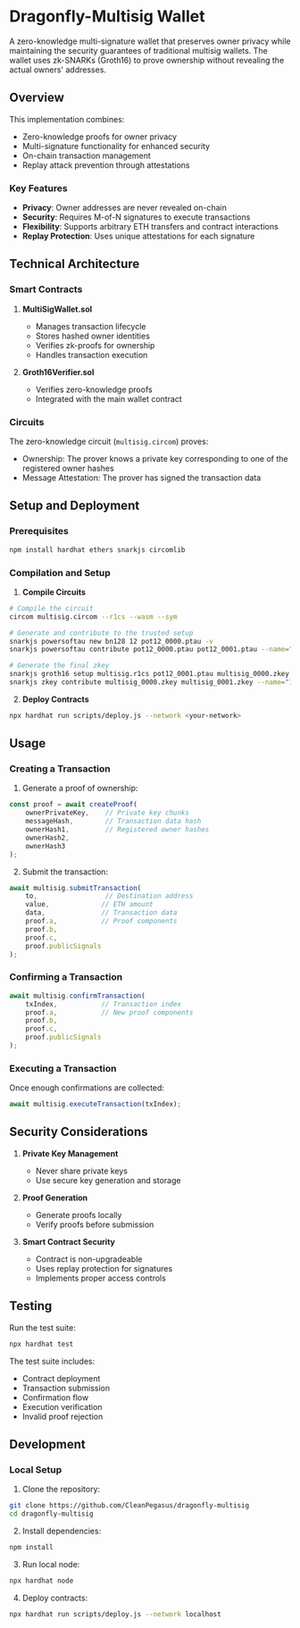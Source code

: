 # Dragonfly-Multisig Wallet

A zero-knowledge multi-signature wallet that preserves owner privacy while maintaining the security guarantees of traditional multisig wallets. The wallet uses zk-SNARKs (Groth16) to prove ownership without revealing the actual owners' addresses.

## Overview

This implementation combines:
- Zero-knowledge proofs for owner privacy
- Multi-signature functionality for enhanced security
- On-chain transaction management
- Replay attack prevention through attestations

### Key Features

- **Privacy**: Owner addresses are never revealed on-chain
- **Security**: Requires M-of-N signatures to execute transactions
- **Flexibility**: Supports arbitrary ETH transfers and contract interactions
- **Replay Protection**: Uses unique attestations for each signature

## Technical Architecture

### Smart Contracts

1. **MultiSigWallet.sol**
   - Manages transaction lifecycle
   - Stores hashed owner identities
   - Verifies zk-proofs for ownership
   - Handles transaction execution

2. **Groth16Verifier.sol**
   - Verifies zero-knowledge proofs
   - Integrated with the main wallet contract

### Circuits

The zero-knowledge circuit (`multisig.circom`) proves:
- Ownership: The prover knows a private key corresponding to one of the registered owner hashes
- Message Attestation: The prover has signed the transaction data

## Setup and Deployment

### Prerequisites

```bash
npm install hardhat ethers snarkjs circomlib
```

### Compilation and Setup

1. **Compile Circuits**
```bash
# Compile the circuit
circom multisig.circom --r1cs --wasm --sym

# Generate and contribute to the trusted setup
snarkjs powersoftau new bn128 12 pot12_0000.ptau -v
snarkjs powersoftau contribute pot12_0000.ptau pot12_0001.ptau --name="First contribution" -v

# Generate the final zkey
snarkjs groth16 setup multisig.r1cs pot12_0001.ptau multisig_0000.zkey
snarkjs zkey contribute multisig_0000.zkey multisig_0001.zkey --name="1st Contributor" -v
```

2. **Deploy Contracts**
```bash
npx hardhat run scripts/deploy.js --network <your-network>
```

## Usage

### Creating a Transaction

1. Generate a proof of ownership:
```javascript
const proof = await createProof(
    ownerPrivateKey,    // Private key chunks
    messageHash,        // Transaction data hash
    ownerHash1,         // Registered owner hashes
    ownerHash2,
    ownerHash3
);
```

2. Submit the transaction:
```javascript
await multisig.submitTransaction(
    to,                 // Destination address
    value,             // ETH amount
    data,              // Transaction data
    proof.a,           // Proof components
    proof.b,
    proof.c,
    proof.publicSignals
);
```

### Confirming a Transaction

```javascript
await multisig.confirmTransaction(
    txIndex,           // Transaction index
    proof.a,           // New proof components
    proof.b,
    proof.c,
    proof.publicSignals
);
```

### Executing a Transaction

Once enough confirmations are collected:
```javascript
await multisig.executeTransaction(txIndex);
```

## Security Considerations

1. **Private Key Management**
   - Never share private keys
   - Use secure key generation and storage

2. **Proof Generation**
   - Generate proofs locally
   - Verify proofs before submission

3. **Smart Contract Security**
   - Contract is non-upgradeable
   - Uses replay protection for signatures
   - Implements proper access controls

## Testing

Run the test suite:
```bash
npx hardhat test
```

The test suite includes:
- Contract deployment
- Transaction submission
- Confirmation flow
- Execution verification
- Invalid proof rejection

## Development

### Local Setup

1. Clone the repository:
```bash
git clone https://github.com/CleanPegasus/dragonfly-multisig
cd dragonfly-multisig
```

2. Install dependencies:
```bash
npm install
```

3. Run local node:
```bash
npx hardhat node
```

4. Deploy contracts:
```bash
npx hardhat run scripts/deploy.js --network localhost
```
